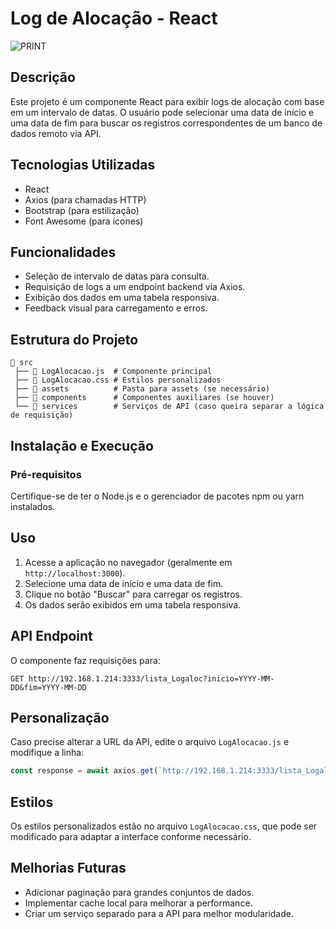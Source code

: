# Log de Alocação - React

![PRINT](https://i.ibb.co/WvbHtLtk/log-de-aloca-o.png)


## Descrição
Este projeto é um componente React para exibir logs de alocação com base em um intervalo de datas. O usuário pode selecionar uma data de início e uma data de fim para buscar os registros correspondentes de um banco de dados remoto via API.

## Tecnologias Utilizadas
- React
- Axios (para chamadas HTTP)
- Bootstrap (para estilização)
- Font Awesome (para ícones)

## Funcionalidades
- Seleção de intervalo de datas para consulta.
- Requisição de logs a um endpoint backend via Axios.
- Exibição dos dados em uma tabela responsiva.
- Feedback visual para carregamento e erros.

## Estrutura do Projeto
```
📂 src
 ├── 📄 LogAlocacao.js  # Componente principal
 ├── 📄 LogAlocacao.css # Estilos personalizados
 ├── 📂 assets          # Pasta para assets (se necessário)
 ├── 📂 components      # Componentes auxiliares (se houver)
 └── 📂 services        # Serviços de API (caso queira separar a lógica de requisição)
```

## Instalação e Execução
### Pré-requisitos
Certifique-se de ter o Node.js e o gerenciador de pacotes npm ou yarn instalados.


## Uso
1. Acesse a aplicação no navegador (geralmente em `http://localhost:3000`).
2. Selecione uma data de início e uma data de fim.
3. Clique no botão "Buscar" para carregar os registros.
4. Os dados serão exibidos em uma tabela responsiva.

## API Endpoint
O componente faz requisições para:
```
GET http://192.168.1.214:3333/lista_Logaloc?inicio=YYYY-MM-DD&fim=YYYY-MM-DD
```

## Personalização
Caso precise alterar a URL da API, edite o arquivo `LogAlocacao.js` e modifique a linha:
```js
const response = await axios.get(`http://192.168.1.214:3333/lista_Logaloc?inicio=${dataInicio}&fim=${dataFim}`);
```

## Estilos
Os estilos personalizados estão no arquivo `LogAlocacao.css`, que pode ser modificado para adaptar a interface conforme necessário.

## Melhorias Futuras
- Adicionar paginação para grandes conjuntos de dados.
- Implementar cache local para melhorar a performance.
- Criar um serviço separado para a API para melhor modularidade.



